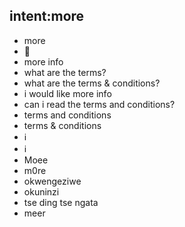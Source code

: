 ## intent:more
- more
- 📄
- more info
- what are the terms?
- what are the terms & conditions?
- i would like more info
- can i read the terms and conditions?
- terms and conditions
- terms & conditions
- ℹ
- ℹ️
- Moee
- m0re
- okwengeziwe
- okuninzi
- tse ding tse ngata
- meer
